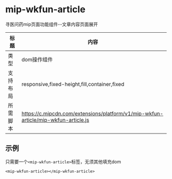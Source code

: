 # mip-wkfun-article

寻医问药mip页面功能组件--文章内容页面展开

标题|内容
----|----
类型|dom操作组件
支持布局|responsive,fixed-height,fill,container,fixed
所需脚本|https://c.mipcdn.com/extensions/platform/v1/mip-wkfun-article/mip-wkfun-article.js

## 示例

只需要一个`<mip-wkfun-article>`标签，无须其他填充dom

```
<mip-wkfun-article></mip-wkfun-article>
```
